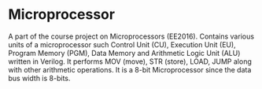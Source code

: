 # Microprocessor
A part of the course project on Microprocessors (EE2016). Contains various units of a microprocessor such Control Unit (CU), Execution Unit (EU), Program Memory (PGM), Data Memory and Arithmetic Logic Unit (ALU) written in Verilog. It performs MOV (move), STR (store), LOAD, JUMP along with other arithmetic operations. It is a 8-bit Microprocessor since the data bus width is 8-bits. 
